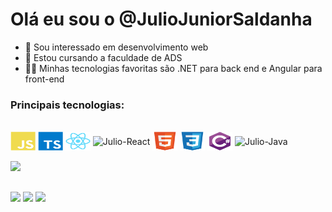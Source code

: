 #  Olá eu sou o @JulioJuniorSaldanha
- 👀 Sou interessado em desenvolvimento web 
- 🌱 Estou cursando a faculdade de ADS
- 👨‍💻 Minhas tecnologias favoritas são .NET para back end e Angular para front-end

### Principais tecnologias:
<div style="display: inline_block"><br>
  <img align="center" alt="Julio-Js" height="30" width="40" src="https://raw.githubusercontent.com/devicons/devicon/master/icons/javascript/javascript-plain.svg">
  <img align="center" alt="Julio-Ts" height="30" width="40" src="https://raw.githubusercontent.com/devicons/devicon/master/icons/typescript/typescript-plain.svg">
  <img align="center" alt="Julio-Angular" height="30" width="40" src="https://raw.githubusercontent.com/devicons/devicon/master/icons/react/react-original.svg">
  <img align="center" alt="Julio-React" height="30" width="40" src="https://cdn.jsdelivr.net/gh/devicons/devicon/icons/angularjs/angularjs-plain.svg" >
  <img align="center" alt="Julio-HTML" height="30" width="40" src="https://raw.githubusercontent.com/devicons/devicon/master/icons/html5/html5-original.svg">
  <img align="center" alt="Julio-CSS" height="30" width="40" src="https://raw.githubusercontent.com/devicons/devicon/master/icons/css3/css3-original.svg">  
  <img align="center" alt="Julio-Csharp" height="30" width="40" src="https://raw.githubusercontent.com/devicons/devicon/master/icons/csharp/csharp-original.svg">
   <img align="center" alt="Julio-Java" height="30" width="40" src="https://cdn.jsdelivr.net/gh/devicons/devicon/icons/java/java-original.svg">
</div>

<br>
<div>
  <a href="https://github.com/JulioJuniorSaldanha">
  <img height="180em" src="https://github-readme-stats.vercel.app/api?username=JulioJuniorSaldanha&show_icons=true&theme=radical&include_all_commits=true&count_private=true"/> 
</div>

  ##
 
<div>  
  <a href="https://www.instagram.com/juniorsaldanhaalegre/" target="_blank"><img src="https://img.shields.io/badge/-Instagram-%23E4405F?style=for-the-badge&logo=instagram&logoColor=white" target="_blank"></a>
  <a href="https://www.linkedin.com/in/júliojúniorsaldanhaalegre/" target="_blank"><img src="https://img.shields.io/badge/-LinkedIn-%230077B5?style=for-the-badge&logo=linkedin&logoColor=white" target="_blank"></a> 
  <a href = "mailto:julio.junior.301@gmail.com"><img src="https://img.shields.io/badge/-Gmail-%23333?style=for-the-badge&logo=gmail&logoColor=white" target="_blank"></a>
  
  
</div>


